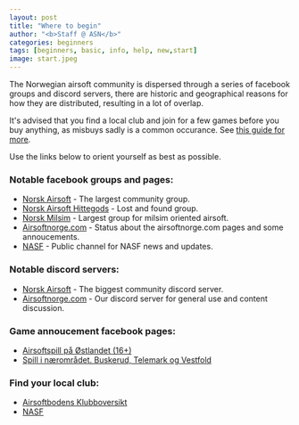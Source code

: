 ```yaml
---
layout: post
title: "Where to begin"
author: "<b>Staff @ ASN</b>"
categories: beginners
tags: [beginners, basic, info, help, new,start]
image: start.jpeg
---
```


The Norwegian airsoft community is dispersed through a series of facebook groups and discord servers, there are historic and geographical reasons for how they are distributed, resulting in a lot of overlap.

It's advised that you find a local club and join for a few games before you buy anything, as misbuys sadly is a common occurance. See [this guide for more](before-you-buy).

Use the links below to orient yourself as best as possible.

### Notable facebook groups and pages:

- [Norsk Airsoft](https://www.facebook.com/groups/2345948168/) - The largest community group.
- [Norsk Airsoft Hittegods](https://www.facebook.com/groups/556696031711353/) - Lost and found group.
- [Norsk Milsim](https://www.facebook.com/groups/norskmilsim/) - Largest group for milsim oriented airsoft.
- [Airsoftnorge.com](https://www.facebook.com/AirsoftNorge) - Status about the airsoftnorge.com pages and some annoucements.
- [NASF](https://www.facebook.com/norairsoft) -  Public channel for NASF news and updates.


### Notable discord servers:

- [Norsk Airsoft](https://discord.gg/v2a5hAhVfW) - The biggest community discord server.
- [Airsoftnorge.com](https://discord.gg/gMegmXMAPN) - Our discord server for general use and content discussion.


### Game annoucement facebook pages:

- [Airsoftspill på Østlandet (16+)](https://www.facebook.com/groups/142941056177706/) 
- [Spill i nærområdet. Buskerud, Telemark og Vestfold](https://www.facebook.com/groups/1524197147800307)

### Find your local club:

- [Airsoftbodens Klubboversikt](https://airsoftboden.no/sider/klubboversikt) 
- [NASF](https://www.nasf.no)
